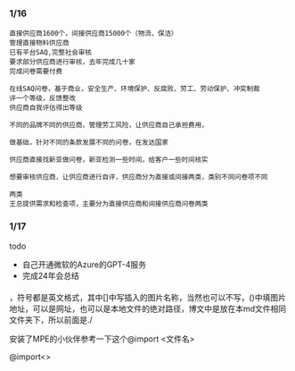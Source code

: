 ### 1/16
    直接供应商1600个，间接供应商15000个（物流，保洁）
    管理直接物料供应商
    已有平台SAQ,完整社会审核
    要求部分供应商进行审核，去年完成几十家 
    完成问卷需要付费

    在线SAQ问卷，基于商业，安全生产、环境保护、反腐败、劳工、劳动保护、冲突制裁
    评一个等级，反馈整改
    供应商自我评估得出等级

    不同的品牌不同的供应商，管理劳工风险，让供应商自己承担费用，

    做基础，针对不同的条款发展不同的问卷，在发达国家

    供应商直接找新亚做问卷，新亚检测一些时间，给客户一些时间核实

    想要审核供应商，让供应商进行自评，供应商分为直接或间接两类，类别不同问卷项不同

    两类
    王总提供需求和检查项，主要分为直接供应商和间接供应商问卷两类




### 1/17
todo
* 自己开通微软的Azure的GPT-4服务
* 完成24年会总结
  
#### 
![]()，符号都是英文格式，其中[]中写插入的图片名称，当然也可以不写，()中填图片地址，可以是网址，也可以是本地文件的绝对路径，博文中是放在本md文件相同文件夹下，所以前面是./

安装了MPE的小伙伴参考一下这个@import <文件名>

@import<>
